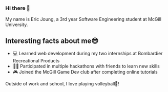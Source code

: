 ### Hi there 👋

My name is Eric Joung, a 3rd year Software Engineering student at McGill University.

## **Interesting facts about me😎**
- 💻 Learned web development during my two internships at Bombardier Recreational Products
- 🧑‍💻 Participated in multiple hackathons with friends to learn new skills
- 🎮 Joined the McGill Game Dev club after completing online tutorials

Outside of work and school, I love playing volleyball🏐! 
